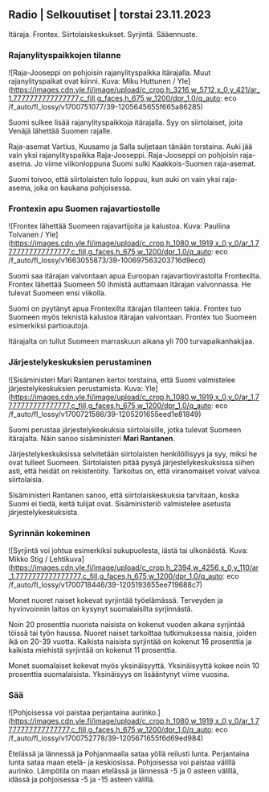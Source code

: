 ## Radio \| Selkouutiset \| torstai 23.11.2023

Itäraja. Frontex. Siirtolaiskeskukset. Syrjintä. Sääennuste.

### Rajanylityspaikkojen tilanne

![Raja-Jooseppi on pohjoisin rajanylityspaikka itärajalla. Muut rajanylityspaikat ovat kiinni. Kuva: Miku Huttunen / Yle](https://images.cdn.yle.fi/image/upload/c_crop,h_3216,w_5712,x_0,y_421/ar_1.7777777777777777,c_fill,g_faces,h_675,w_1200/dpr_1.0/q_auto: eco /f_auto/fl_lossy/v1700751077/39-1205645655f665a86285)

Suomi sulkee lisää rajanylityspaikkoja itärajalla. Syy on siirtolaiset, joita Venäjä lähettää Suomen rajalle.

Raja-asemat Vartius, Kuusamo ja Salla suljetaan tänään torstaina. Auki jää vain yksi rajanylityspaikka Raja-Jooseppi. Raja-Jooseppi on pohjoisin raja-asema. Jo viime viikonloppuna Suomi sulki Kaakkois-Suomen raja-asemat.

Suomi toivoo, että siirtolaisten tulo loppuu, kun auki on vain yksi raja-asema, joka on kaukana pohjoisessa.

### Frontexin apu Suomen rajavartiostolle

![Frontex lähettää Suomeen rajavartijoita ja kalustoa. Kuva: Pauliina Tolvanen / Yle](https://images.cdn.yle.fi/image/upload/c_crop,h_1080,w_1919,x_0,y_0/ar_1.7777777777777777,c_fill,g_faces,h_675,w_1200/dpr_1.0/q_auto: eco /f_auto/fl_lossy/v1663055873/39-100697563203716d9ecd)

Suomi saa itärajan valvontaan apua Euroopan rajavartiovirastolta Frontexilta. Frontex lähettää Suomeen 50 ihmistä auttamaan itärajan valvonnassa. He tulevat Suomeen ensi viikolla.

Suomi on pyytänyt apua Frontexilta itärajan tilanteen takia. Frontex tuo Suomeen myös teknistä kalustoa itärajan valvontaan. Frontex tuo Suomeen esimerkiksi partioautoja.

Itärajalta on tullut Suomeen marraskuun aikana yli 700 turvapaikanhakijaa.

### Järjestelykeskuksien perustaminen

![Sisäministeri Mari Rantanen kertoi torstaina, että Suomi valmistelee järjestelykeskuksien perustamista. Kuva: Yle](https://images.cdn.yle.fi/image/upload/c_crop,h_1080,w_1919,x_0,y_0/ar_1.7777777777777777,c_fill,g_faces,h_675,w_1200/dpr_1.0/q_auto: eco /f_auto/fl_lossy/v1700721586/39-1205201655eed1e81849)

Suomi perustaa järjestelykeskuksia siirtolaisille, jotka tulevat Suomeen itärajalta. Näin sanoo sisäministeri **Mari Rantanen**.

Järjestelykeskuksissa selvitetään siirtolaisten henkilöllisyys ja syy, miksi he ovat tulleet Suomeen. Siirtolaisten pitää pysyä järjestelykeskuksissa siihen asti, että heidät on rekisteröity. Tarkoitus on, että viranomaiset voivat valvoa siirtolaisia.

Sisäministeri Rantanen sanoo, että siirtolaiskeskuksia tarvitaan, koska Suomi ei tiedä, keitä tulijat ovat. Sisäministeriö valmistelee asetusta järjestelykeskuksista.

### Syrinnän kokeminen

![Syrjintä voi johtua esimerkiksi sukupuolesta, iästä tai ulkonäöstä. Kuva: Mikko Stig / Lehtikuva](https://images.cdn.yle.fi/image/upload/c_crop,h_2394,w_4256,x_0,y_110/ar_1.7777777777777777,c_fill,g_faces,h_675,w_1200/dpr_1.0/q_auto: eco /f_auto/fl_lossy/v1700718446/39-1205193655ee719688c7)

Monet nuoret naiset kokevat syrjintää työelämässä. Terveyden ja hyvinvoinnin laitos on kysynyt suomalaisilta syrjinnästä.

Noin 20 prosenttia nuorista naisista on kokenut vuoden aikana syrjintää töissä tai työn haussa. Nuoret naiset tarkoittaa tutkimuksessa naisia, joiden ikä on 20-39 vuotta. Kaikista naisista syrjintää on kokenut 16 prosenttia ja kaikista miehistä syrjintää on kokenut 11 prosenttia.

Monet suomalaiset kokevat myös yksinäisyyttä. Yksinäisyyttä kokee noin 10 prosenttia suomalaisista. Yksinäisyys on lisääntynyt viime vuosina.

### Sää

![Pohjoisessa voi paistaa perjantaina aurinko.](https://images.cdn.yle.fi/image/upload/c_crop,h_1080,w_1919,x_0,y_0/ar_1.7777777777777777,c_fill,g_faces,h_675,w_1200/dpr_1.0/q_auto: eco /f_auto/fl_lossy/v1700752778/39-1205671655f6d69ed984)

Etelässä ja lännessä ja Pohjanmaalla sataa yöllä reilusti lunta. Perjantaina lunta sataa maan etelä- ja keskiosissa. Pohjoisessa voi paistaa välillä aurinko. Lämpötila on maan etelässä ja lännessä -5 ja 0 asteen välillä, idässä ja pohjoisessa -5 ja -15 asteen välillä.
